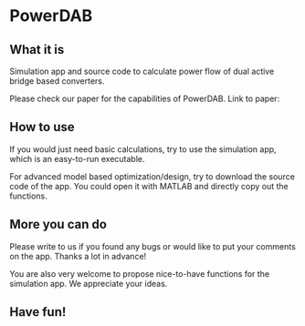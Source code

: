 # PowerDAB

## What it is
Simulation app and source code to calculate power flow of dual active bridge based converters.

Please check our paper for the capabilities of PowerDAB. Link to paper:


## How to use
If you would just need basic calculations, try to use the simulation app, which is an easy-to-run executable.

For advanced model based optimization/design, try to download the source code of the app. You could open it with MATLAB and directly copy out the functions.


## More you can do
Please write to us if you found any bugs or would like to put your comments on the app. Thanks a lot in advance!

You are also very welcome to propose nice-to-have functions for the simulation app. We appreciate your ideas.


## Have fun!
